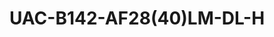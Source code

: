 ---
title: "UAC-B142-AF28(40)LM-DL-H"
description: "2MP ColorHunter With Smart Dual Light Bullet Analog Camera"
image: "/images/categories/products/accessories/BAT-LA5800/BAT-LA58002.png"
images:
  - url: "/images/categories/products/accessories/BAT-LA5800/BAT-LA58002.png"
    caption: "Front view"
features:
  - High quality imaging with 2MP resolution
  - TVI/AHD/CVI/CVBS
  - Supports IR-cut filter with auto-switch (ICR)
  - Smart Dual Light
  - 3D noise reduction technology delivers clean and sharp images
  - Supports 180° horizontal flip, 180° vertical flip
  - OSD configuration menu, easy to operate
  - IP67 waterproof and dustproof design, high reliability
  - OSD configuration menu in 11 languages
  - Built-in microphone for high quality audio transmission via coaxial cables
specifications: 
  Pixel: 2MP
  Size: 1/3"
  Minimum illumination: 0.003 lux (F1.6, AGC ON); 0 lux (Illuminator ON)
  Lens: 2.8mm / 4.0mm
  Lens mount: M12
  2.8mm: H:- 100.9°  V:- 56.5°  D:- 121.8°
  4.0mm: H:- 82.5°  V:- 42.1°  D:- 98.6°
  Illuminator: Two IR illuminators; Two white-light illuminators
  IR: 40m (131.23 ft)
  White light: 40m (131.23ft)
  Lifetime: ≥60,000 hours
  1080P: 1920(H)×1080(V)
  720P: 1280(H) ×720(V)
  TVI/AHD/CVI: 1080P@25fps (default TVI), 1080P@30fps; 720P@25fps, 720P@30fps
  CVBS: PAL, NTSC
  PAL: 1/25s-1/50000s
  NTSC: 1/30s–1/50000s
  Exposure mode: Four modes:- Global (default), BLC, HLC, DWDR
  Day/Night: Three modes:- Auto (default), Day, Night
  Digital noise reduction: 2D/3D
  White balance: Two modes:- Auto (default), Manual
  WDR: DWDR
  Light mode: Dual light (default), Infared, White light
  Flip: Supports 180° horizontal flip, 180° vertical flip
  Defog: NA
  Microphone: Built-in Mic
  TVI: 1080P@25fps, 1080P@30fps
  CVI: 1080P@25fps, 1080P@30fps
  Video output: BNC, supports TVI/AHD/CVI/CVBS
  Temperature: -30°C to 60°C (-22°F to 140°F)
  Humidity: ≤95% (RH, non-condensing)
  Surge protection: 4kV
  Power: DC 12V (±25%), with reverse polarity protection, Max 3.6W
  Mount: 3D bracket supplied, surface mount (default), optional backbox, pole mount bracket
  Dimensions: 198mm*74mm*74mm (L*W*H)
  Material: Metal+Plastic
  Weight: 227g (0.50lb)
  OSD menu language: 11 Languages (English, German, Spanish(Latin America), French, Italian, Japanese, Korean, Polish, Portuguese(Brazil), Russian, Turkish)
  Certification:
    EMC: CE-EMC (EN 55032,EN 61000-3-3,EN IEC 61000-3-2,EN 55035), FCC (FCC 47 CFR part15 B)
    Safety: CE-LVD (EN 62368-1)
    Environment: CE-RoHS (2011/65/EU;(EU)2015/863); WEEE (2012/19/EU)
    Protection: IP67 (IEC 60529)
---